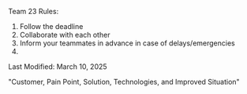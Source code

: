 Team 23 Rules:
1. Follow the deadline
2. Collaborate with each other
3. Inform your teammates in advance in case of delays/emergencies
4. 

Last Modified: March 10, 2025

"Customer, Pain Point, Solution, Technologies, and Improved Situation" 

